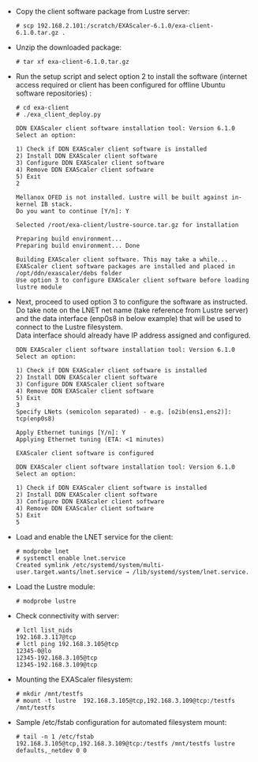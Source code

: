 - Copy the client software package from Lustre server:
  ```
  # scp 192.168.2.101:/scratch/EXAScaler-6.1.0/exa-client-6.1.0.tar.gz .
  ```

- Unzip the downloaded package:
  ```
  # tar xf exa-client-6.1.0.tar.gz
  ```

- Run the setup script and select option 2 to install the software (internet access required or client has been configured for offline Ubuntu software repositories) :
  ```
  # cd exa-client
  # ./exa_client_deploy.py

  DDN EXAScaler client software installation tool: Version 6.1.0
  Select an option:

  1) Check if DDN EXAScaler client software is installed
  2) Install DDN EXAScaler client software
  3) Configure DDN EXAScaler client software
  4) Remove DDN EXAScaler client software
  5) Exit
  2

  Mellanox OFED is not installed. Lustre will be built against in-kernel IB stack.
  Do you want to continue [Y/n]: Y

  Selected /root/exa-client/lustre-source.tar.gz for installation

  Preparing build environment...
  Preparing build environment... Done

  Building EXAScaler client software. This may take a while...
  EXAScaler client software packages are installed and placed in /opt/ddn/exascaler/debs folder
  Use option 3 to configure EXAScaler client software before loading lustre module
  ```

- Next, proceed to used option 3 to configure the software as instructed.  
  Do take note on the LNET net name (take reference from Lustre server) and the data interface (enp0s8 in below example) that will be used to connect to the Lustre filesystem.  
  Data interface should already have IP address assigned and configured.  
  ```
  DDN EXAScaler client software installation tool: Version 6.1.0
  Select an option:

  1) Check if DDN EXAScaler client software is installed
  2) Install DDN EXAScaler client software
  3) Configure DDN EXAScaler client software
  4) Remove DDN EXAScaler client software
  5) Exit
  3
  Specify LNets (semicolon separated) - e.g. [o2ib(ens1,ens2)]: tcp(enp0s8)

  Apply Ethernet tunings [Y/n]: Y
  Applying Ethernet tuning (ETA: <1 minutes)

  EXAScaler client software is configured

  DDN EXAScaler client software installation tool: Version 6.1.0
  Select an option:

  1) Check if DDN EXAScaler client software is installed
  2) Install DDN EXAScaler client software
  3) Configure DDN EXAScaler client software
  4) Remove DDN EXAScaler client software
  5) Exit
  5
  ```

- Load and enable the LNET service for the client:
  ```
  # modprobe lnet
  # systemctl enable lnet.service
  Created symlink /etc/systemd/system/multi-user.target.wants/lnet.service → /lib/systemd/system/lnet.service.
  ```

- Load the Lustre module:
  ```
  # modprobe lustre
  ```

- Check connectivity with server:
  ```
  # lctl list_nids
  192.168.3.117@tcp
  # lctl ping 192.168.3.105@tcp
  12345-0@lo
  12345-192.168.3.105@tcp
  12345-192.168.3.109@tcp
  ```

- Mounting the EXAScaler filesystem:
  ```
  # mkdir /mnt/testfs
  # mount -t lustre  192.168.3.105@tcp,192.168.3.109@tcp:/testfs /mnt/testfs
  ```

- Sample /etc/fstab configuration for automated filesystem mount:
  ```
  # tail -n 1 /etc/fstab
  192.168.3.105@tcp,192.168.3.109@tcp:/testfs /mnt/testfs lustre defaults,_netdev 0 0
  ```
